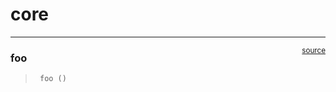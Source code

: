 # core


<!-- WARNING: THIS FILE WAS AUTOGENERATED! DO NOT EDIT! -->

------------------------------------------------------------------------

<a
href="https://github.com/ersanjeevkm/framework-stablediff/blob/main/framework_stablediff/core.py#L9"
target="_blank" style="float:right; font-size:smaller">source</a>

### foo

>      foo ()
